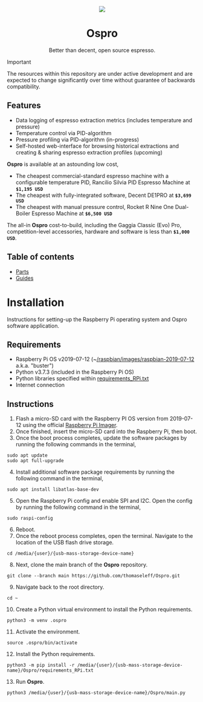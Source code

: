 <html>
    <body>
        <p align="center">
            <img src="https://drive.google.com/uc?export=view&id=1mzPPmuXl7es8ZSfsqqIOqaCTgUjjgs_G">
        </p>
        <h1 align="center">Ospro</font></h1>
        <p align="center">Better than decent, open source espresso.</p>
    </body>
</html>

> [!IMPORTANT]
> The resources within this repository are under active development and are expected to change significantly over time without guarantee of backwards compatibility.

## Features
- Data logging of espresso extraction metrics (includes temperature and pressure)
- Temperature control via PID-algorithm
- Pressure profiling via PID-algorithm (in-progress)
- Self-hosted web-interface for browsing historical extractions and creating & sharing espresso extraction profiles (upcoming)

**Ospro** is available at an astounding low cost,
- The cheapest commercial-standard espresso machine with a configurable temperature PID, Rancilio Silvia PID Espresso Machine at **```$1,195 USD```**
- The cheapest with fully-integrated software, Decent DE1PRO at **```$3,699 USD```**
- The cheapest with manual pressure control, Rocket R Nine One Dual-Boiler Espresso Machine at **```$6,500 USD```**

The all-in **Ospro** cost-to-build, including the Gaggia Classic (Evo) Pro, competition-level accessories, hardware and software is less than **```$1,000 USD```**.

## Table of contents
- [Parts](./parts/README.md)
- [Guides](./guides/README.md)

# Installation
Instructions for setting-up the Raspberry Pi operating system and Ospro software application.

## Requirements
- Raspberry Pi OS v2019-07-12 (~[/raspbian/images/raspbian-2019-07-12](http://downloads.raspberrypi.org/raspbian/images/raspbian-2019-07-12/) a.k.a. "buster")
- Python v3.7.3 (included in the Raspberry Pi OS)
- Python libraries specified within [requirements_RPi.txt](requirements_RPi.txt)
- Internet connection

## Instructions
1. Flash a micro-SD card with the Raspberry PI OS version from 2019-07-12 using the official [Raspberry Pi Imager](https://www.raspberrypi.com/software/).
2. Once finished, insert the micro-SD card into the Raspberry Pi, then boot.
3. Once the boot process completes, update the software packages by running the following commands in the terminal,
```
sudo apt update
sudo apt full-upgrade
```
4. Install additional software package requirements by running the following command in the terminal,
```
sudo apt install libatlas-base-dev
```
5. Open the Raspberry Pi config and enable SPI and I2C. Open the config by running the following command in the terminal,
```
sudo raspi-config
```
6. Reboot.
7. Once the reboot process completes, open the terminal. Navigate to the location of the USB flash drive storage.
```
cd /media/{user}/{usb-mass-storage-device-name}
```
8. Next, clone the main branch of the **Ospro** repository.
```
git clone --branch main https://github.com/thomaseleff/Ospro.git
```
9. Navigate back to the root directory.
```
cd ~
```
10. Create a Python virtual environment to install the Python requirements.
```
python3 -m venv .ospro
```
11. Activate the environment.
```
source .ospro/bin/activate
```
12. Install the Python requirements.
```
python3 -m pip install -r /media/{user}/{usb-mass-storage-device-name}/Ospro/requirements_RPi.txt
```
13. Run **Ospro**.
```
python3 /media/{user}/{usb-mass-storage-device-name}/Ospro/main.py
```